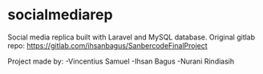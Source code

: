 # socialmediarep
Social media replica built with Laravel and MySQL database.
Original gitlab repo: https://gitlab.com/ihsanbagus/SanbercodeFinalProject

Project made by:
-Vincentius Samuel
-Ihsan Bagus
-Nurani Rindiasih
